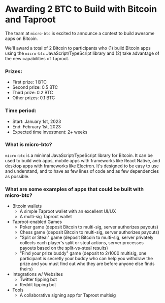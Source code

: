 # Awarding 2 BTC to Build with Bitcoin and Taproot

The team at `micro-btc` is excited to announce a contest to build awesome apps on Bitcoin.

We'll award a total of 2 Bitcoin to participants who (1) build Bitcoin apps using the `micro-btc` JavaScript/TypeScript library and (2) take advantage of the new capabilities of Taproot.

### Prizes:

- First prize: 1 BTC
- Second prize: 0.5 BTC
- Third prize: 0.2 BTC
- Other prizes: 0.1 BTC

### Time period:

- Start: January 1st, 2023
- End: February 1st, 2023
- Expected time investment: 2+ weeks

### What is micro-btc?

`micro-btc` is a minimal JavaScript/TypeScript library for Bitcoin. It can be used to build web apps, mobile apps with frameworks like React Native, and desktop apps with frameworks like Electron. It's designed to be easy to use and understand, and to have as few lines of code and as few dependencies as possible.

### What are some examples of apps that could be built with micro-btc?

- Bitcoin wallets
  - A simple Taproot wallet with an excellent UI/UX
  - A multi-sig Taproot wallet
- Taproot-enabled Games
  - Poker game (deposit Bitcoin to multi-sig, server authorizes payouts)
  - Chess game (deposit Bitcoin to multi-sig, server authorizes payouts)
  - "Split or Steal" game (deposit Bitcoin to multi-sig, server privately collects each player's split or steal actions, server processes payouts based on the split-vs-steal results)
  - "Find your prize buddy" game (deposit to 2/1000 multisig, one participant is secretly your buddy who can help you withdraw the prize and you must find out who they are before anyone else finds theirs)
- Integrations w/ Websites
  - Twitter tipping bot
  - Reddit tipping bot
- Tools
  - A collaborative signing app for Taproot multisig

